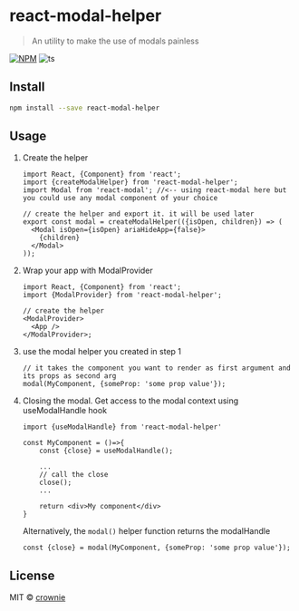 # react-modal-helper

> An utility to make the use of modals painless

[![NPM](https://img.shields.io/npm/v/react-modal-helper.svg)](https://www.npmjs.com/package/react-modal-helper)
![ts](https://badgen.net/badge/Built%20With/TypeScript/blue)

## Install

```bash
npm install --save react-modal-helper
```

## Usage

1. Create the helper

   ```tsx
   import React, {Component} from 'react';
   import {createModalHelper} from 'react-modal-helper';
   import Modal from 'react-modal'; //<-- using react-modal here but you could use any modal component of your choice

   // create the helper and export it. it will be used later
   export const modal = createModalHelper(({isOpen, children}) => (
     <Modal isOpen={isOpen} ariaHideApp={false}>
       {children}
     </Modal>
   ));
   ```

2. Wrap your app with ModalProvider

   ```tsx
   import React, {Component} from 'react';
   import {ModalProvider} from 'react-modal-helper';

   // create the helper
   <ModalProvider>
     <App />
   </ModalProvider>;
   ```

3. use the modal helper you created in step 1
   ```tsx
   // it takes the component you want to render as first argument and its props as second arg
   modal(MyComponent, {someProp: 'some prop value'});
   ```
4. Closing the modal. Get access to the modal context using useModalHandle hook

   ```tsx
   import {useModalHandle} from 'react-modal-helper'

   const MyComponent = ()=>{
       const {close} = useModalHandle();

       ...
       // call the close
       close();
       ...

       return <div>My component</div>
   }
   ```

   Alternatively, the `modal()` helper function returns the modalHandle

   ```tsx
   const {close} = modal(MyComponent, {someProp: 'some prop value'});
   ```

## License

MIT © [crownie](https://github.com/crownie)
